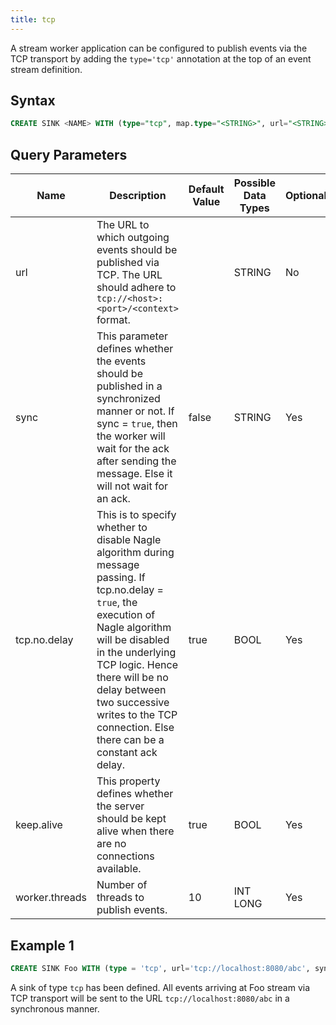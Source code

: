 ```yaml
---
title: tcp
---
```


A stream worker application can be configured to publish events via the TCP transport by adding the `type='tcp'` annotation at the top of an event stream definition.

## Syntax

```sql
CREATE SINK <NAME> WITH (type="tcp", map.type="<STRING>", url="<STRING>", sync="<STRING>", tcp.no.delay="<BOOL>", keep.alive="<BOOL>", worker.threads="<INT|LONG>")
```

## Query Parameters

| Name           | Description       | Default Value | Possible Data Types | Optional | Dynamic |
|----------------|-------------------|---------------|---------------------|----------|---------|
| url            | The URL to which outgoing events should be published via TCP. The URL should adhere to `tcp://<host>:<port>/<context>` format.           |               | STRING              | No       | No      |
| sync           | This parameter defines whether the events should be published in a synchronized manner or not. If sync = `true`, then the worker will wait for the ack after sending the message. Else it will not wait for an ack.         | false         | STRING              | Yes      | Yes     |
| tcp.no.delay   | This is to specify whether to disable Nagle algorithm during message passing. If tcp.no.delay = `true`, the execution of Nagle algorithm will be disabled in the underlying TCP logic. Hence there will be no delay between two successive writes to the TCP connection. Else there can be a constant ack delay. | true          | BOOL                | Yes      | No      |
| keep.alive     | This property defines whether the server should be kept alive when there are no connections available. | true          | BOOL                | Yes      | No      |
| worker.threads | Number of threads to publish events.                | 10            | INT LONG            | Yes      | No      |

## Example 1

```sql
CREATE SINK Foo WITH (type = 'tcp', url='tcp://localhost:8080/abc', sync='true' map.type='binary') (attribute1 string, attribute2 int);
```

A sink of type `tcp` has been defined. All events arriving at Foo stream via TCP transport will be sent to the URL `tcp://localhost:8080/abc` in a synchronous manner.
